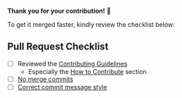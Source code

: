 **Thank you for your contribution!** 🙌

To get it merged faster, kindly review the checklist below:

## Pull Request Checklist
- [ ] Reviewed the [Contributing Guidelines](https://github.com/UI5/mcp-server/blob/main/CONTRIBUTING.md#-contributing-code)
    + Especially the [How to Contribute](https://github.com/UI5/mcp-server/blob/main/CONTRIBUTING.md#how-to-contribute) section 
- [ ] [No merge commits](https://github.com/UI5/mcp-server/blob/main/docs/Guidelines.md#no-merge-commits)
- [ ] [Correct commit message style](https://github.com/UI5/mcp-server/blob/main/docs/Guidelines.md#commit-message-style)
